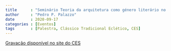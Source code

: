 ```yaml
---
title      : "Seminário Teoria da arquitetura como género literário no século XIX"
author     : "Pedro P. Palazzo"
date       : 2020-09-17
categories : [Eventos]
tags       : [Palestra, Clássico Tradicional Eclético, CES]
---
```


[Gravação disponível no site do CES](https://saladeimprensa.ces.uc.pt/index.php?col=canalces&id=31244#.X4A4LdBKiUk)
